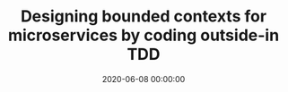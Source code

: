 ---
title: 'Designing bounded contexts for microservices by coding outside-in TDD'
description: >
 There is an industry trend where businesses are moving towards autonomous product teams. These teams aim to be end-to-end responsible for the product they are building and maintaining. With the help of Continuous Delivery, teams have faster feedback cycles in which they can probe if a feature work. To achieve end-to-end team autonomy, companies move towards a microservices architecture to successfully inspect and adapt. To be successful with a microservices architecture, we need to use the Domain-driven design bounded context pattern. However, only by implementing a bounded context in code, we can experience if the model is useful.
 <br />
 <br />
 In this session, we take you on a journey, where we explain how we implemented a complex software system within a bounded context. We start coding to explore and quickly iterate over our naive domain model with outside-in Test-Driven Development (TDD). With outside-in TDD, we grow our model guided by coarse-grain tests without the need of using mocks inside our domain. We eventually leverage the ports and adapter architecture to keep our domain model protected from technical complexity. In the end, we will demonstrate an example of how to split your domain model towards microservices.
conference: 'XP 2020'
type: 'talk'
location: 'Online'
website: 'https://www.agilealliance.org/xp2020/'
slides: 'https://speakerdeck.com/player/0a5b3827edc34ad299531da6e81abc50'
date: 2020-06-08 00:00:00
featured_image: '/images/speaking/2020-06-08-xp-2020-designing-bounded-contexts-for-microservices-by-coding-outside-in-tdd.webp'
---